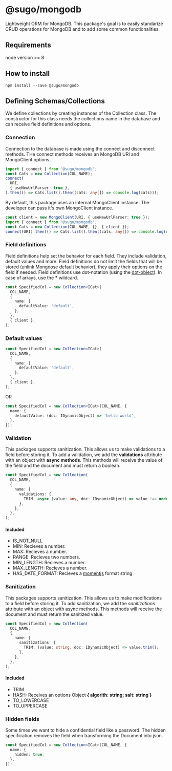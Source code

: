 # **@sugo/mongodb**

Lightweight ORM for MongoDB. This package's goal is to easily standarize CRUD operations for MongoDB and to add some common functionalities.

## **Requirements**

node version >= 8

## **How to install**

```shell
npm install --save @sugo/mongodb
```

## Defining Schemas/Collections

We define collections by creating instances of the Collection class. The constructor for this class needs the collections name in the database and can receive field definitions and options.

### Connection

Connection to the database is made using the connect and disconnect methods. THe connect methods receives an MongoDB URI and MongoClient options.

```typescript
import { connect } from '@sugo/mongodb';
const Cats = new Collection(COL_NAME);
connect(
  URI,
  { useNewUrlParser: true },
).then(() => Cats.list().then((cats: any[]) => console.log(cats)));
```

By default, this package uses an internal MongoClient instance. The developer can pass it's own MongoClient instance.

```typescript
const client = new MongoClient(URI, { useNewUrlParser: true });
import { connect } from '@sugo/mongodb';
const Cats = new Collection(COL_NAME, {}, { client });
connect(URI).then(() => Cats.list().then((cats: any[]) => console.log(cats)));
```

### Field definitions

Field definitions help set the behavior for each field. They include validation, default values and more. Field definitions do not limit the fields that will be stored (unlink Mongoose default behavior), they apply their options on the field if needed. Field definitions use dot-notation (using the [dot-object](https://www.npmjs.com/package/dot-object)). In case of arrays, use the **\*** wildcard.

```typescript
const SpecifiedCol = new Collection<ICat>(
  COL_NAME,
  {
    name: {
      defaultValue: 'default',
    },
  },
  { client },
);
```

### Default values

```typescript
const SpecifiedCol = new Collection<ICat>(
  COL_NAME,
  {
    name: {
      defaultValue: 'default',
    },
  },
  { client },
);
```

OR

```typescript
const SpecifiedCol = new Collection<ICat>(COL_NAME, {
  name: {
    defaultValue: (doc: IDynamicObject) => 'hello world',
  },
});
```

### Validation

This packages supports sanitization. This allows us to make validations to a field before storing it. To add a validation, we add the **validations** attribute with an object with **async methods**. This methods will receive the value of the field and the document and must return a boolean.

```typescript
const SpecifiedCol = new Collection(
  COL_NAME,
  {
    name: {
      validations: {
        TRIM: async (value: any, doc: IDynamicObject) => value !== undefined;
      },
    },
  },
);
```

#### Included

- IS_NOT_NULL
- MIN: Recieves a number.
- MAX: Recieves a number.
- RANGE: Recieves two numbers.
- MIN_LENGTH: Recieves a number.
- MAX_LENGTH: Recieves a number.
- HAS_DATE_FORMAT: Recieves a [momentjs](https://momentjs.com/docs/#/displaying/) format string

### Sanitization

This packages supports sanitization. This allows us to make modifications to a field before storing it. To add sanitization, we add the _sanitizations_ attribute with an object with async methods. This methods will receive the document and must return the sanitized value.

```typescript
const SpecifiedCol = new Collection(
  COL_NAME,
  {
    name: {
      sanitizations: {
        TRIM: (value: string, doc: IDynamicObject) => value.trim();
      },
    },
  },
);
```

#### Included

- TRIM
- HASH: Receives an options Object **{ algorith: string; salt: string }**
- TO_LOWERCASE
- TO_UPPERCASE

### Hidden fields

Some times we want to hide a confidential field like a password. The hidden specification removes the field when transforming the Document into json.

```typescript
const SpecifiedCol = new Collection<ICat>(COL_NAME, {
  name: {
    hidden: true,
  },
});
```
